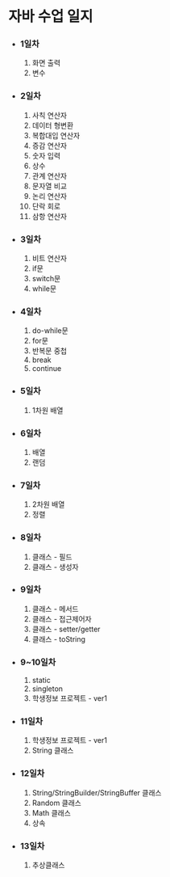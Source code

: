 <h1>자바 수업 일지</h1>
<ul>
    <li><h3>1일차</h3></li>
    <ol>
        <li>화면 출력</li>
        <li>변수</li>
    </ol>
    <li><h3>2일차</h3></li>
    <ol>
        <li>사칙 연산자</li>
        <li>데이터 형변환</li>
        <li>복합대입 연산자</li>
        <li>증감 연산자</li>
        <li>숫자 입력</li>
        <li>상수</li>
        <li>관계 연산자</li>
        <li>문자열 비교</li>
        <li>논리 연산자</li>
        <li>단락 회로</li>
        <li>삼항 연산자</li>
    </ol>
    <li><h3>3일차</h3></li>
    <ol>
        <li>비트 연산자</li>
        <li>if문</li>
        <li>switch문</li>
        <li>while문</li>
    </ol>
    <li><h3>4일차</h3></li>
    <ol>
        <li>do-while문</li>
        <li>for문</li>
        <li>반복문 중첩</li>
        <li>break</li>
        <li>continue</li>
    </ol>
    <li><h3>5일차</h3></li>
    <ol>
        <li>1차원 배열</li>
    </ol>
    <li><h3>6일차</h3></li>
    <ol>
        <li>배열</li>
        <li>랜덤</li>
    </ol>
    <li><h3>7일차</h3></li>
    <ol>
        <li>2차원 배열</li>
        <li>정렬</li>
    </ol>
    <li><h3>8일차</h3></li>
    <ol>
        <li>클래스 - 필드</li>
        <li>클래스 - 생성자</li>
    </ol>
    <li><h3>9일차</h3></li>
    <ol>
        <li>클래스 - 메서드</li>
        <li>클래스 - 접근제어자</li>
        <li>클래스 - setter/getter</li>
        <li>클래스 - toString</li>
    </ol>
    <li><h3>9~10일차</h3></li>
    <ol>
        <li>static</li>
        <li>singleton</li>
        <li>학생정보 프로젝트 - ver1</li>
    </ol>
    <li><h3>11일차</h3></li>
    <ol>
        <li>학생정보 프로젝트 - ver1</li>
        <li>String 클래스</li>
    </ol>
    <li><h3>12일차</h3></li>
    <ol>
        <li>String/StringBuilder/StringBuffer 클래스</li>
        <li>Random 클래스</li>
        <li>Math 클래스</li>
        <li>상속</li>
    </ol>
    <li><h3>13일차</h3></li>
    <ol>
        <li>추상클래스</li>
    </ol>

</ul>